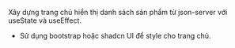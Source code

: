 Xây dựng trang chủ hiển thị danh sách sản phẩm từ json-server với useState và useEffect.

- Sử dụng bootstrap hoặc shadcn UI để style cho trang chủ.
